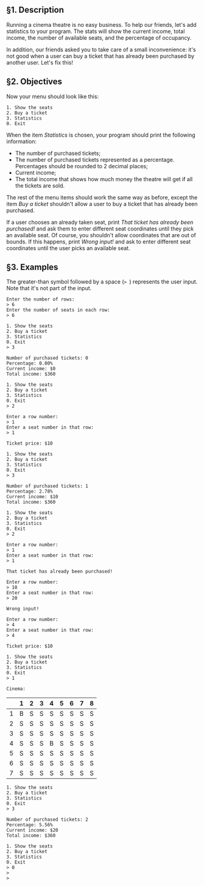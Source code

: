 ## §1. Description
Running a cinema theatre is no easy business. To help our friends, let's add statistics to your program. The stats will show the current income, total income, the number of available seats, and the percentage of occupancy.

In addition, our friends asked you to take care of a small inconvenience: it's not good when a user can buy a ticket that has already been purchased by another user. Let's fix this!

## §2. Objectives
Now your menu should look like this:
```
1. Show the seats
2. Buy a ticket
3. Statistics
0. Exit
```
When the item *Statistics* is chosen, your program should print the following information:

- The number of purchased tickets;
- The number of purchased tickets represented as a percentage. Percentages should be rounded to 2 decimal places;
- Current income;
- The total income that shows how much money the theatre will get if all the tickets are sold.  

The rest of the menu items should work the same way as before, except the item *Buy a ticket* shouldn't allow a user to buy a ticket that has already been purchased.

If a user chooses an already taken seat, print *That ticket has already been purchased!* and ask them to enter different seat coordinates until they pick an available seat. Of course, you shouldn't allow coordinates that are out of bounds. If this happens, print *Wrong input!* and ask to enter different seat coordinates until the user picks an available seat.

## §3. Examples
The greater-than symbol followed by a space (`> `) represents the user input. Note that it's not part of the input.
```
Enter the number of rows:
> 6
Enter the number of seats in each row:
> 6

1. Show the seats
2. Buy a ticket
3. Statistics
0. Exit
> 3

Number of purchased tickets: 0
Percentage: 0.00%
Current income: $0
Total income: $360

1. Show the seats
2. Buy a ticket
3. Statistics
0. Exit
> 2

Enter a row number:
> 1
Enter a seat number in that row:
> 1

Ticket price: $10

1. Show the seats
2. Buy a ticket
3. Statistics
0. Exit
> 3

Number of purchased tickets: 1
Percentage: 2.78%
Current income: $10
Total income: $360

1. Show the seats
2. Buy a ticket
3. Statistics
0. Exit
> 2

Enter a row number:
> 1
Enter a seat number in that row:
> 1

That ticket has already been purchased!

Enter a row number:
> 10
Enter a seat number in that row:
> 20

Wrong input!

Enter a row number:
> 4
Enter a seat number in that row:
> 4

Ticket price: $10

1. Show the seats
2. Buy a ticket
3. Statistics
0. Exit
> 1

Cinema:
```
|  | 1 | 2 | 3 | 4 | 5 | 6 | 7 | 8 |
| :---: | :---: | :---: | :---: | :---: | :---: | :---: | :---: | :---: |
| 1 | B | S | S | S | S | S | S | S |
| 2 | S | S | S | S | S | S | S | S |
| 3 | S | S | S | S | S | S | S | S |
| 4 | S | S | S | B | S | S | S | S |
| 5 | S | S | S | S | S | S | S | S |
| 6 | S | S | S | S | S | S | S | S |
| 7 | S | S | S | S | S | S | S | S |
```
1. Show the seats
2. Buy a ticket
3. Statistics
0. Exit
> 3

Number of purchased tickets: 2
Percentage: 5.56%
Current income: $20
Total income: $360

1. Show the seats
2. Buy a ticket
3. Statistics
0. Exit
> 0
>
> 
